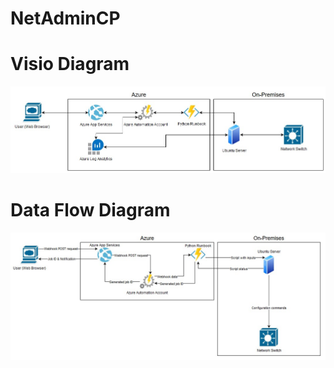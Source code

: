 # NetAdminCP

# Visio Diagram
![Logical Diagram](https://github.com/josh-bright/NetAdminCP/blob/main/diagram.jpg)

# Data Flow Diagram
![Data Flow Diagram](https://github.com/josh-bright/NetAdminCP/blob/main/dataflowdiagram.jpg)
